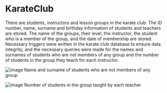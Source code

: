 # KarateClub
There are students, instructors and lesson groups in the karate club. The ID number, name, surname and birthday information of students and teachers are stored. The name of the groups, their level, the instructor, the student who is a member of the group, and the date of membership are stored. Necessary triggers were written in the karate club database to ensure data integrity, and the necessary queries were made for the names and surnames of students who are not members of any group and the number of students in the group they teach for each instructor.

![image](https://github.com/DeveloperBedirhan/KarateClub/assets/77440477/e8c3b88f-8245-464d-93e7-c3c1687a8814)
Name and surname of students who are not members of any group

![image](https://github.com/DeveloperBedirhan/KarateClub/assets/77440477/b8a4bacb-03c9-49d9-8239-82a3475a441c)
Number of students in the group taught by each teacher
